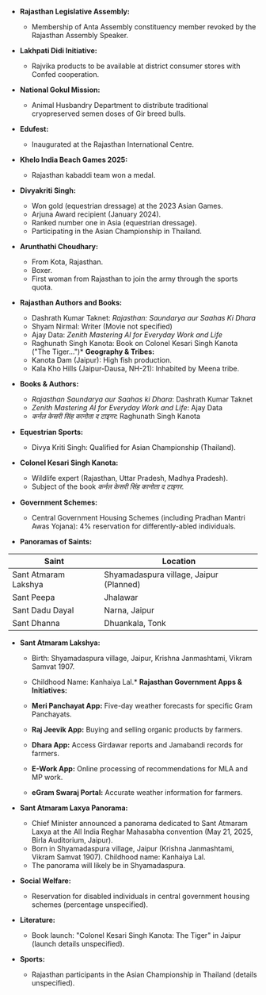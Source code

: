 *   **Rajasthan Legislative Assembly:**
    *   Membership of Anta Assembly constituency member revoked by the Rajasthan Assembly Speaker.

*   **Lakhpati Didi Initiative:**
    *   Rajvika products to be available at district consumer stores with Confed cooperation.

*   **National Gokul Mission:**
    *   Animal Husbandry Department to distribute traditional cryopreserved semen doses of Gir breed bulls.

*   **Edufest:**
    *   Inaugurated at the Rajasthan International Centre.

*   **Khelo India Beach Games 2025:**
    *   Rajasthan kabaddi team won a medal.

*   **Divyakriti Singh:**
    *   Won gold (equestrian dressage) at the 2023 Asian Games.
    *   Arjuna Award recipient (January 2024).
    *   Ranked number one in Asia (equestrian dressage).
    *   Participating in the Asian Championship in Thailand.

*   **Arunthathi Choudhary:**
    *   From Kota, Rajasthan.
    *   Boxer.
    *   First woman from Rajasthan to join the army through the sports quota.

*   **Rajasthan Authors and Books:**
    *   Dashrath Kumar Taknet: *Rajasthan: Saundarya aur Saahas Ki Dhara*
    *   Shyam Nirmal: Writer (Movie not specified)
    *   Ajay Data: *Zenith Mastering AI for Everyday Work and Life*
    *   Raghunath Singh Kanota: Book on Colonel Kesari Singh Kanota ("The Tiger...")* **Geography & Tribes:**
    * Kanota Dam (Jaipur): High fish production.
    * Kala Kho Hills (Jaipur-Dausa, NH-21): Inhabited by Meena tribe.

* **Books & Authors:**
    * _Rajasthan Saundarya aur Saahas ki Dhara_: Dashrath Kumar Taknet
    * _Zenith Mastering AI for Everyday Work and Life_: Ajay Data
    * _कर्नल केसरी सिंह कानोता द टाइगर_: Raghunath Singh Kanota

* **Equestrian Sports:**
    * Divya Kriti Singh: Qualified for Asian Championship (Thailand).

* **Colonel Kesari Singh Kanota:**
    * Wildlife expert (Rajasthan, Uttar Pradesh, Madhya Pradesh).
    * Subject of the book _कर्नल केसरी सिंह कानोता द टाइगर_.

* **Government Schemes:**
    * Central Government Housing Schemes (including Pradhan Mantri Awas Yojana): 4% reservation for differently-abled individuals.

* **Panoramas of Saints:**

| Saint             | Location               |
|-------------------|------------------------|
| Sant Atmaram Lakshya | Shyamadaspura village, Jaipur (Planned) |
| Sant Peepa          | Jhalawar               |
| Sant Dadu Dayal      | Narna, Jaipur           |
| Sant Dhanna          | Dhuankala, Tonk          |

* **Sant Atmaram Lakshya:**
    * Birth: Shyamadaspura village, Jaipur, Krishna Janmashtami, Vikram Samvat 1907.
    * Childhood Name: Kanhaiya Lal.*   **Rajasthan Government Apps & Initiatives:**

    *   **Meri Panchayat App:** Five-day weather forecasts for specific Gram Panchayats.
    *   **Raj Jeevik App:** Buying and selling organic products by farmers.
    *   **Dhara App:** Access Girdawar reports and Jamabandi records for farmers.
    *   **E-Work App:** Online processing of recommendations for MLA and MP work.
    *   **eGram Swaraj Portal:** Accurate weather information for farmers.

*   **Sant Atmaram Laxya Panorama:**

    *   Chief Minister announced a panorama dedicated to Sant Atmaram Laxya at the All India Reghar Mahasabha convention (May 21, 2025, Birla Auditorium, Jaipur).
    *   Born in Shyamadaspura village, Jaipur (Krishna Janmashtami, Vikram Samvat 1907). Childhood name: Kanhaiya Lal.
    *   The panorama will likely be in Shyamadaspura.

*   **Social Welfare:**

    *   Reservation for disabled individuals in central government housing schemes (percentage unspecified).

*   **Literature:**

    *   Book launch: "Colonel Kesari Singh Kanota: The Tiger" in Jaipur (launch details unspecified).

*   **Sports:**

    *   Rajasthan participants in the Asian Championship in Thailand (details unspecified).